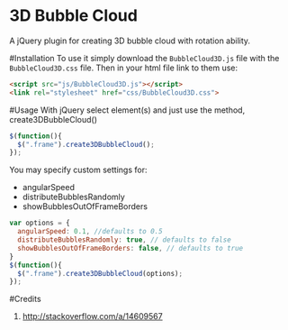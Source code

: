 # 3D Bubble Cloud
A jQuery plugin for creating 3D bubble cloud with rotation ability.

#Installation
To use it simply download the `BubbleCloud3D.js` file with the `BubbleCloud3D.css` file. Then in your html file link to them use:
```html
<script src="js/BubbleCloud3D.js"></script>
<link rel="stylesheet" href="css/BubbleCloud3D.css">
```
#Usage
With jQuery select element(s) and just use the method, create3DBubbleCloud()

```js
$(function(){
  $(".frame").create3DBubbleCloud();
});
```

You may specify custom settings for:
- angularSpeed
- distributeBubblesRandomly
- showBubblesOutOfFrameBorders

```js
var options = {
  angularSpeed: 0.1, //defaults to 0.5
  distributeBubblesRandomly: true, // defaults to false
  showBubblesOutOfFrameBorders: false, // defaults to true
}
$(function(){
  $(".frame").create3DBubbleCloud(options);
});
```

#Credits
1. http://stackoverflow.com/a/14609567
